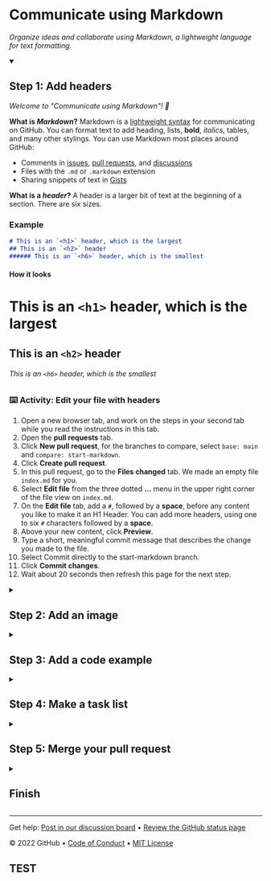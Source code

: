 <!--
  <<< Author notes: Header of the course >>>
  Include a 1280×640 image, course title in sentence case, and a concise description in emphasis.
  In your repository settings: enable template repository, add your 1280×640 social image, auto delete head branches.
  Add your open source license, GitHub uses Creative Commons Attribution 4.0 International.
-->

# Communicate using Markdown

_Organize ideas and collaborate using Markdown, a lightweight language for text formatting._

<!--
  <<< Author notes: Step 1 >>>
  Choose 3-5 steps for your course.
  The first step is always the hardest, so pick something easy!
  Link to docs.github.com for further explanations.
  Encourage users to open new tabs for steps!
-->

<details id=1 open>
<summary><h2>Step 1: Add headers</h2></summary>

_Welcome to "Communicate using Markdown"! :wave:_

**What is _Markdown_?** Markdown is a [lightweight syntax](https://docs.github.com/github/writing-on-github/getting-started-with-writing-and-formatting-on-github/basic-writing-and-formatting-syntax) for communicating on GitHub. You can format text to add heading, lists, **bold**, _italics_, tables, and many other stylings. You can use Markdown most places around GitHub:

- Comments in [issues](https://docs.github.com/issues/tracking-your-work-with-issues/about-issues), [pull requests](https://docs.github.com/pull-requests/collaborating-with-pull-requests/proposing-changes-to-your-work-with-pull-requests/about-pull-requests), and [discussions](https://docs.github.com/discussions/collaborating-with-your-community-using-discussions/about-discussions)
- Files with the `.md` or `.markdown` extension
- Sharing snippets of text in [Gists](https://docs.github.com/github/writing-on-github/editing-and-sharing-content-with-gists/creating-gists)

**What is a _header_?** A header is a larger bit of text at the beginning of a section. There are six sizes.

### Example

```md
# This is an `<h1>` header, which is the largest
## This is an `<h2>` header
###### This is an `<h6>` header, which is the smallest
```

#### How it looks

# This is an `<h1>` header, which is the largest
## This is an `<h2>` header
###### This is an `<h6>` header, which is the smallest

### :keyboard: Activity: Edit your file with headers

1. Open a new browser tab, and work on the steps in your second tab while you read the instructions in this tab.
1. Open the **pull requests** tab.
1. Click **New pull request**, for the branches to compare, select `base: main` and `compare: start-markdown`.
1. Click **Create pull request**.
1. In this pull request, go to the **Files changed** tab. We made an empty file `index.md` for you.
1. Select **Edit file** from the three dotted **...** menu in the upper right corner of the file view on `index.md`.
1. On the **Edit file** tab, add a `#`, followed by a **space**, before any content you like to make it an H1 Header. You can add more headers, using one to six `#` characters followed by a **space**.
1. Above your new content, click **Preview**.
1. Type a short, meaningful commit message that describes the change you made to the file.
1. Select Commit directly to the start-markdown branch.
1. Click **Commit changes**.
1.  Wait about 20 seconds then refresh this page for the next step.

</details>

<!--
  <<< Author notes: Step 2 >>>
  Start this step by acknowledging the previous step.
  Define terms and link to docs.github.com.
-->

<details id=2>
<summary><h2>Step 2: Add an image</h2></summary>

_Great job adding headers to the file :sparkles:_

Let's add an image. Include descriptive text in the square brackets. This text is read aloud for people using screen readers. It's also shown at times when your image doesn't display, such as when there's a poor connection. You can see the syntax for images below:

### Example

```md
![Image of Yaktocat](https://octodex.github.com/images/yaktocat.png)
```

#### How it looks

<img alt="Image of Yaktocat" src=https://octodex.github.com/images/yaktocat.png width=400>

### :keyboard: Activity: Adding an image

1. As you did before, edit the `index.md` file in this pull request.
1. In the file, add the correct Markdown for your image of choice. Don't forget to include alt-text!
1. Use the **Preview** tab to check your Markdown formatting.
1. Commit your changes.
1. Wait about 20 seconds then refresh this page for the next step.

</details>

<!--
  <<< Author notes: Step 3 >>>
  Start this step by acknowledging the previous step.
  Define terms and link to docs.github.com.
-->

<details id=3>
<summary><h2>Step 3: Add a code example</h2></summary>

_Great job adding an image to the file :tada:_

In addition to code blocks, some code blocks should be rendered differently depending on the language, such as JavaScript or command-line text.

### Example

<pre>
```
$ git init
Initialized empty Git repository in /Users/skills/Projects/recipe-repository/.git/
```
</pre>

#### How it looks

```
$ git init
Initialized empty Git repository in /Users/skills/Projects/recipe-repository/.git/
```

### :keyboard: Activity: Adding a code example

1. As you did before, edit the file in this pull request.
1. In the file, add the correct Markdown for a code example of your choice.
1. Use the **Preview** tab to check your Markdown formatting.
1. Commit your changes.
1. Wait about 20 seconds then refresh this page for the next step.

</details>

<!--
  <<< Author notes: Step 4 >>>
  Start this step by acknowledging the previous step.
  Define terms and link to docs.github.com.
-->

<details id=4>
<summary><h2>Step 4: Make a task list</h2></summary>

_Great job adding a code example to the file :partying_face:_

**What is a _task list_?** A task list creates checkboxes to check off. They're very useful for tracking issues and pull requests. If you include a task list in the body of an issue or pull request, you'll see a progress indicator in your issue list. The syntax for task lists is very specific. Be sure to include the spaces where required, or else they won't render.

### Example

```
- [x] List syntax is required
- [x] This item is complete
- [ ] This item is not complete
```

#### How it looks

- [x] List syntax is required
- [x] This item is complete
- [ ] This item is not complete

### :keyboard: Activity: Add a task list

GitHub Actions went ahead and made a branch for you. So you'll need to add to the file we've created in the branch, and we will check your work as you work through this course!

1. Return to your pull request.
1. Use Markdown to create a task list. Here is an example:

   ```md
   - [ ] Turn on GitHub Pages
   - [ ] Outline my portfolio
   - [ ] Introduce myself to the world
   ```

   Remember, a task list starts with the syntax `- [ ]` and then the task list item. The formatting is specific!

1. Use the **Preview** tab to check your Markdown formatting.
1. Commit the changes to the file.
1. Wait about 20 seconds then refresh this page for the next step.

</details>

<!--
  <<< Author notes: Step 5 >>>
  Start this step by acknowledging the previous step.
  Define terms and link to docs.github.com.
-->

<details id=5>
<summary><h2>Step 5: Merge your pull request</h2></summary>

_Great job adding a task list to the file :heart:_

You can now [merge](https://docs.github.com/get-started/quickstart/github-glossary#merge) your pull request!

### :keyboard: Activity: Merge your pull request

1. Under your repository name, click Pull requests.
   ![repo-tabs-pull-requests](https://github.com/Exp-Communicate-Using-Markdown-Cohort-1/series-communicate-using-markdown/assets/107881423/a5351683-be08-4f46-83b4-864dae00c70a)

1. In the “Pull Requests” list, click the pull request you’d like to merge.
1. Scroll down to the bottom of the pull request Click **Merge pull request**.
   ![merge PR](https://github.com/Exp-Communicate-Using-Markdown-Cohort-1/series-communicate-using-markdown/assets/107881423/7dfd1089-7ad1-4e49-b18b-e2630d05cf14)

1. Wait about 20 seconds then refresh this page for the next step.

</details>

<!--
  <<< Author notes: Finish >>>
  Review what we learned, ask for feedback, provide next steps.
-->

<details id=X>
<summary><h2>Finish</h2></summary>

_Congratulations friend, you've completed this course!_

<img src=https://octodex.github.com/images/welcometocat.png alt=celebrate width=300 align=right>

Here's a recap of all the tasks you've accomplished in your repository:

1. You learned about Markdown, headings, images, code examples, and task lists.
1. You created and merged a Markdown file.
1. You learned an essential GitHub skill. 🎉

### What's next?

- You can enable GitHub Pages and see your Markdown file as a website!
  1. Under your repository name at the upper right, click :gear: **Settings**.
  1. Then on the lower left, click **Pages** in the **Code and automation** section.
  1. In the **GitHub Pages** section, ensure "Deploy from a branch" is selected from the **Source** drop-down menu, and then select `main` from the **Branch** drop-down menu as your GitHub Pages publishing source.
  1. Click the **Save** button.
  1. Wait about 30 seconds then refresh the page. When you see "Your site is published at ..." you can click on the link to see your published site.
- Learn more about [Markdown](https://docs.github.com/github/writing-on-github).
- We'd love to hear what you thought of this course [in our discussion board](https://github.com/skills/.github/discussions)
- [Take another GitHub Skills course](https://github.com/skills).
- [Read the GitHub Getting Started docs](https://docs.github.com/get-started).
- To find projects to contribute to, check out [GitHub Explore](https://github.com/explore).

</details>

<!--
  <<< Author notes: Footer >>>
  Add a link to get support, GitHub status page, code of conduct, license link.
-->

---

Get help: [Post in our discussion board](https://github.com/orgs/community/discussions/categories/github-education) &bull; [Review the GitHub status page](https://www.githubstatus.com/)

&copy; 2022 GitHub &bull; [Code of Conduct](https://www.contributor-covenant.org/version/2/1/code_of_conduct/code_of_conduct.md) &bull; [MIT License](https://gh.io/mit)

<summary><h2>TEST</h2></summary>
